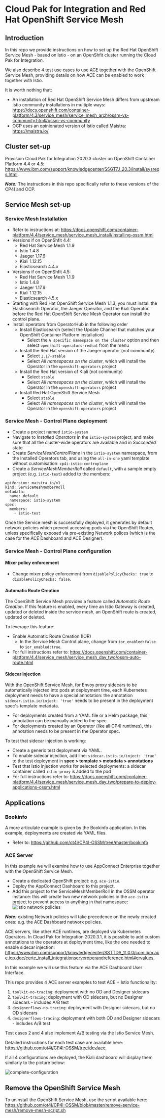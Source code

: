 # Cloud Pak for Integration and Red Hat OpenShift Service Mesh

[//]: 0 "Add index"

## Introduction

In this repo we provide instructions on how to set up the Red Hat OpenShift Service Mesh - based on Istio - on an OpenShfit cluster running the Cloud Pak for Integration.

We also describe 4 test use cases to use ACE together with the OpenShift Service Mesh, providing details on how ACE can be enabled to work together with Istio.

It is worth nothing that:
- An installation of Red Hat OpenShift Service Mesh differs from upstream Istio community installations in multiple ways: https://docs.openshift.com/container-platform/4.3/service_mesh/service_mesh_arch/ossm-vs-community.html#ossm-vs-community
- OCP uses an opinionated version of Istio called Maistra: https://maistra.io/

## Cluster set-up

Provision Cloud Pak for Integration 2020.3 cluster on OpenShift Container Platform 4.4 or 4.5: https://www.ibm.com/support/knowledgecenter/SSGT7J_20.3/install/sysreqs.html.

***Note:*** The instructions in this repo specifically refer to these versions of the CP4I and OCP.

## Service Mesh set-up

### Service Mesh Installation
- Refer to instructions at: https://docs.openshift.com/container-platform/4.4/service_mesh/service_mesh_install/installing-ossm.html
- Versions if on OpenShfit 4.4:
  - Red Hat Service Mesh 1.1.9
  - Istio 1.4.8
  - Jaeger 1.17.6
  - Kiali 1.12.15
  - Elasticsearch 4.4.x
- Versions if on OpenShfit 4.5:
  - Red Hat Service Mesh 1.1.9
  - Istio 1.4.8
  - Jaeger 1.17.6
  - Kiali 1.12.15
  - Elasticsearch 4.5.x
- Starting with Red Hat OpenShift Service Mesh 1.1.3, you must install the Elasticsearch Operator, the Jaeger Operator, and the Kiali Operator before the Red Hat OpenShift Service Mesh Operator can install the control plane.
- Install operators from OperatorHub in the following order
  - Install Elasticsearch (select the Update Channel that matches your OpenShift Container Platform installation)
    - Select the `A specific namespace on the cluster` option and then select `openshift-operators-redhat` from the menu
  - Install the Red Hat version of the Jaeger operator (not community)
    - Select `1.17-stable`
    - Select *All namespaces on the cluster*, which will install the Operator in the `openshift-operators` project
  - Install the Red Hat version of Kiali (not community)
    - Select `stable`
    - Select *All namespaces on the cluster*, which will install the Operator in the `openshift-operators` project
  - Install Red Hat OpenShift Service Mesh
    - Select `stable`
    - Select *All namespaces on the cluster*, which will install the Operator in the `openshift-operators` project

### Service Mesh - Control Plane deployment
- Create a project named `istio-system`
- Navigate to *Installed Operators* in the `istio-system` project, and make sure that all the cluster-wide operators are available and in *Succeeded* state
- Create *ServiceMeshControlPlane* in the `istio-system` namespace, from the Installed Operators tab, and using the `all-in-one` yaml template without customisation: `cp4i-istio-controplane`
- Create a *ServiceMeshMemberRoll* called `default`, with a sample empty project (e.g. `istio-test`) added to the members:
```
apiVersion: maistra.io/v1
kind: ServiceMeshMemberRoll
metadata:
  name: default
  namespace: istio-system
spec:
  members:
    - istio-test
```

Once the Service mesh is successfully deployed, it generates by default network policies which prevent accessing pods via the OpenShift Routes, unless specifically exposed via pre-existing Network polices (which is the case for the ACE Dashboard and ACE Designer).

### Service Mesh - Control Plane configuration
#### Mixer policy enforcement
- Change mixer policy enforcement from `disablePolicyChecks: true`  to `disablePolicyChecks: false`.
#### Automatic Route Creation
The OpenShift Service Mesh provides a feature called *Automatic Route Creation*. If this feature is enabled, every time an Istio Gateway is created, updated or deleted inside the service mesh, an OpenShift route is created, updated or deleted.

To leverage this feature:
- Enable Automatic Route Creation (IOR)
  - In the Service Mesh Control plane, change from `ior_enabled:false` to `ior_enabled:true`.
- For full instructions refer to: https://docs.openshift.com/container-platform/4.4/service_mesh/service_mesh_day_two/ossm-auto-route.html  
#### Sidecar Injection
With the OpenShift Service Mesh, for Envoy proxy sidecars to be automatically injected into pods at deployment time, each Kubernetes deployment needs to have a special annotation: the annotation `sidecar.istio.io/inject: 'true'` needs to be present in the deployment spec's template metadata.
- For deployments created from a YAML file or a Helm package, this annotation can be manually added to the spec.
- For deployments created by an Operator (like all CP4I runtimes), this annotation needs to be present in the Operator spec.


To test that sidecar injection is working:
- Create a generic test deployment via YAML.
- To enable sidecar injection, add line: `sidecar.istio.io/inject: 'true'` to the test deployment in **spec > template > metadata > annotations**
- Test that Istio injection works for selected deployments: a sidecar container called `istio-proxy` is added to the pod
- For full instructions refer to: https://docs.openshift.com/container-platform/4.4/service_mesh/service_mesh_day_two/prepare-to-deploy-applications-ossm.html

## Applications

### Bookinfo
A more articulate example is given by the Bookinfo application. In this example, deployments are  created via YAML files.
- Refer to: https://github.com/ot4i/CP4I-OSSM/tree/master/bookinfo

### ACE Server
In this example we will examine how to use AppConnect Enterprise together with the OpenShift Service Mesh.
- Create a dedicated OpenShift project: e.g. `ace-istio`.
- Deploy the AppConnect Dashboard to this project.
- Add this project to the ServiceMeshMemberRoll in the OSSM operator instance: this will create two new network policies in the `ace-istio` project to prevent access to anything in that namespace:
![Istio network policies](https://github.com/ot4i/CP4I-OSSM/blob/dev/images/istio-netpols.png)

***Note:*** existing Network policies will take precedence on the newly created ones: e.g. the ACE Dashboard network policies.

ACE servers, like other ACE runtimes, are deployed via Kubernetes Operators. In Cloud Pak for Integration 2020.3.1, it is possible to add custom annotations to the operators at deployment time, like the one needed to enable sidecar injection: https://www.ibm.com/support/knowledgecenter/SSTTDS_11.0.0/com.ibm.ace.icp.doc/certc_install_integrationserveroperandreference.html#crvalues.

In this example we will use this feature via the ACE Dashboard User Interface.

This repo provides 4 ACE server examples to test ACE + Istio functionality:
1. `toolkit-no-tracing`: deployment with no OD and Designer sidecars
2. `toolkit-tracing`: deployment with OD sidecars, but no Designer sidecars - includes A/B test
3. `designerflows-no-tracing`: deployment with Designer sidecars, but no OD sidecars
4. `designerflows-tracing`: deployment with both OD and Designer sidecars - includes A/B test

Test cases 2 and 4 also implement A/B testing via the Istio Service Mesh.

Detailed instructions for each test case are available here: https://github.com/ot4i/CP4I-OSSM/tree/dev/ace.

If all 4 configurations are deployed, the Kiali dashboard will display them similarly to the picture below:

![complete-configuration](https://github.com/ot4i/CP4I-OSSM/blob/dev/images/complete-configuration-kiali.png)

## Remove the OpenShift Service Mesh
To uninstall the OpenShift Service Mesh, use the script available here: https://github.com/ot4i/CP4I-OSSM/blob/master/remove-service-mesh/remove-mesh-script.sh
